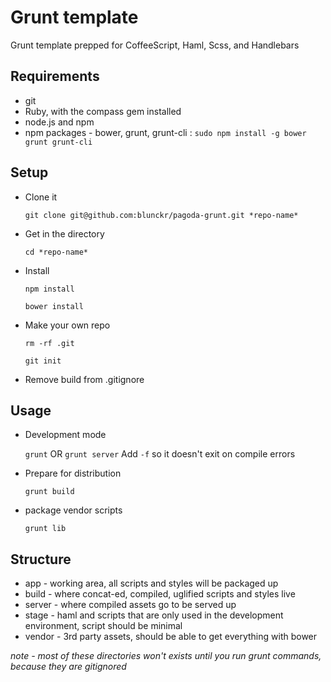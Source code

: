 Grunt template 
==============

Grunt template prepped for CoffeeScript, Haml, Scss, and Handlebars

Requirements
------------
* git
* Ruby, with the compass gem installed
* node.js and npm
* npm packages - bower, grunt, grunt-cli :
  ```sudo npm install -g bower grunt grunt-cli```

Setup
-----

* Clone it

    ```git clone git@github.com:blunckr/pagoda-grunt.git *repo-name*```
* Get in the directory

  ```cd *repo-name*```
* Install

  ```npm install```

  ```bower install```
* Make your own repo

  ```rm -rf .git``` 

  ```git init```
* Remove build from .gitignore

Usage
-----

* Development mode

  ```grunt``` OR ```grunt server```
  Add ```-f``` so it doesn't exit on compile errors

* Prepare for distribution

  ```grunt build```
* package vendor scripts

  ```grunt lib```

Structure
---------

* app - working area, all scripts and styles will be packaged up
* build - where concat-ed, compiled, uglified scripts and styles live
* server - where compiled assets go to be served up
* stage - haml and scripts that are only used in the development environment, script should be minimal
* vendor - 3rd party assets, should be able to get everything with bower

*note - most of these directories won't exists until you run grunt commands, because they are gitignored*